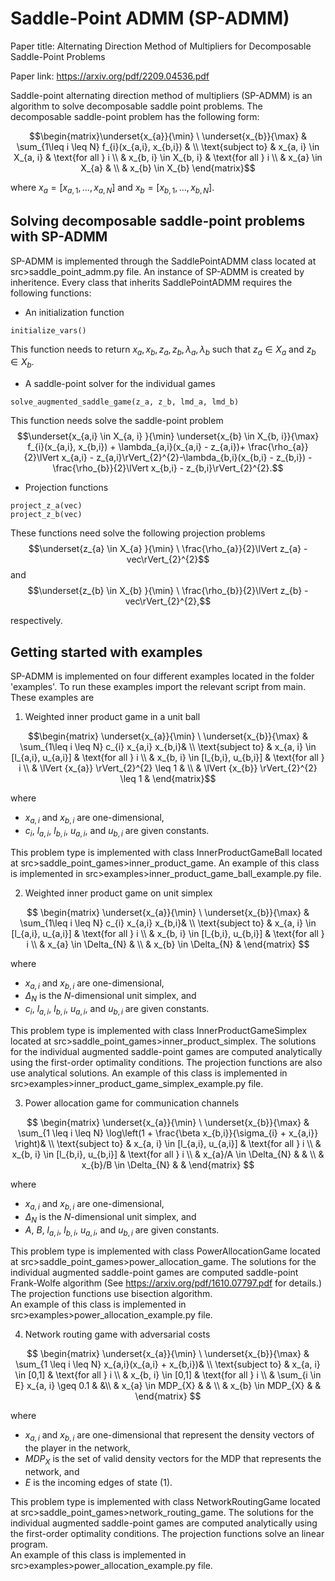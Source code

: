 # Saddle-Point ADMM (SP-ADMM)
Paper title: Alternating Direction Method of Multipliers for Decomposable Saddle-Point Problems

Paper link: https://arxiv.org/pdf/2209.04536.pdf


Saddle-point alternating direction method of multipliers (SP-ADMM) is an algorithm to solve decomposable saddle point problems.
The decomposable saddle-point problem has the following form:

$$\begin{matrix}\underset{x_{a}}{\min} \ \underset{x_{b}}{\max} &  \sum_{1\leq i \leq N} f_{i}(x_{a,i}, x_{b,i}) & \\ 
\text{subject to} & x_{a, i} \in X_{a, i} & \text{for all } i \\ 
 & x_{b, i} \in X_{b, i} & \text{for all } i  \\
  & x_{a} \in X_{a} & \\
 & x_{b} \in X_{b}
  \end{matrix}$$

 where $x_{a} = [x_{a,1}, \ldots, x_{a,N}]$ and $x_{b} = [x_{b,1}, \ldots, x_{b,N}]$.

## Solving decomposable saddle-point problems with SP-ADMM
SP-ADMM is implemented through the SaddlePointADMM class located at src>saddle_point_admm.py file.
An instance of SP-ADMM is created by inheritence. 
Every class that inherits SaddlePointADMM requires the following functions:
- An initialization function
```
initialize_vars()
```
This function needs to return $x_{a}, x_{b}, z_{a}, z_{b}, \lambda_{a}, \lambda_{b}$ such that $z_{a} \in X_{a}$ and $z_{b} \in X_{b}$. 

- A saddle-point solver for the individual games
```
solve_augmented_saddle_game(z_a, z_b, lmd_a, lmd_b)
```
This function needs solve the saddle-point problem $$\underset{x_{a,i} \in X_{a, i} }{\min} \underset{x_{b} \in X_{b, i}}{\max} f_{i}(x_{a,i}, x_{b,i}) + \lambda_{a,i}(x_{a,i} - z_{a,i})+ \frac{\rho_{a}}{2}\lVert x_{a,i} - z_{a,i}\rVert_{2}^{2}-\lambda_{b,i}(x_{b,i} - z_{b,i}) - \frac{\rho_{b}}{2}\lVert x_{b,i} - z_{b,i}\rVert_{2}^{2}.$$

- Projection functions
```
project_z_a(vec)
project_z_b(vec)
```
These functions need solve the following projection problems
$$\underset{z_{a} \in X_{a} }{\min} \  \frac{\rho_{a}}{2}\lVert z_{a} - vec\rVert_{2}^{2}$$
and
$$\underset{z_{b} \in X_{b} }{\min} \  \frac{\rho_{b}}{2}\lVert z_{b} - vec\rVert_{2}^{2},$$

respectively.

## Getting started with examples
SP-ADMM is implemented on four different examples located in the folder 'examples'. To run these examples import the relevant script from main. These examples are
1) Weighted inner product game in a unit ball

$$\begin{matrix}
\underset{x_{a}}{\min} \ \underset{x_{b}}{\max} &  \sum_{1\leq i \leq N} c_{i} x_{a,i} x_{b,i}& \\ 
\text{subject to} & x_{a, i} \in [l_{a,i}, u_{a,i}] & \text{for all } i \\ 
 & x_{b, i} \in [l_{b,i}, u_{b,i}] & \text{for all } i  \\
 & \lVert {x_{a}} \rVert_{2}^{2} \leq 1 & \\
 & \lVert {x_{b}} \rVert_{2}^{2} \leq 1 & 
\end{matrix}$$

where 
   - $x_{a,i}$ and $x_{b,i}$ are one-dimensional, 
   - $c_{i}$, $l_{a,i}$, $l_{b,i}$, $u_{a,i}$, and $u_{b,i}$ are given constants.
    
This problem type is implemented with class InnerProductGameBall located at src>saddle_point_games>inner_product_game.
An example of this class is implemented in src>examples>inner_product_game_ball_example.py file.
   
2) Weighted inner product game on unit simplex

$$
\begin{matrix}
\underset{x_{a}}{\min} \ \underset{x_{b}}{\max} &  \sum_{1\leq i \leq N} c_{i} x_{a,i} x_{b,i}& \\ 
\text{subject to} & x_{a, i} \in [l_{a,i}, u_{a,i}] & \text{for all } i \\ 
 & x_{b, i} \in [l_{b,i}, u_{b,i}] & \text{for all } i  \\
 &  x_{a} \in \Delta_{N} & \\
 &  x_{b} \in \Delta_{N} & 
\end{matrix}
$$ 

where 
   - $x_{a,i}$ and $x_{b,i}$ are one-dimensional, 
   - $\Delta_{N}$ is the $N$-dimensional unit simplex, and
   - $c_{i}$, $l_{a,i}$, $l_{b,i}$, $u_{a,i}$, and $u_{b,i}$ are given constants.

This problem type is implemented with class InnerProductGameSimplex located at src>saddle_point_games>inner_product_simplex.
The solutions for the individual augmented saddle-point games are computed analytically using the first-order optimality conditions.
The projection functions are also use analytical solutions.
An example of this class is implemented in src>examples>inner_product_game_simplex_example.py file.
  
   

3) Power allocation game for communication channels

$$
\begin{matrix}
\underset{x_{a}}{\min} \ \underset{x_{b}}{\max} &  \sum_{1 \leq i \leq N} \log\left(1 + \frac{\beta x_{b,i}}{\sigma_{i} + x_{a,i}} \right)& \\ 
\text{subject to} & x_{a, i} \in [l_{a,i}, u_{a,i}] & \text{for all } i \\ 
 & x_{b, i} \in [l_{b,i}, u_{b,i}] & \text{for all } i  \\
 & x_{a}/A \in \Delta_{N} &  & \\
 & x_{b}/B \in \Delta_{N} &   & 
\end{matrix}
$$

where 
- $x_{a,i}$ and $x_{b,i}$ are one-dimensional, 
- $\Delta_{N}$ is the $N$-dimensional unit simplex, and
- $A$, $B$, $l_{a,i}$, $l_{b,i}$, $u_{a,i}$, and $u_{b,i}$ are given constants.

This problem type is implemented with class PowerAllocationGame located at src>saddle_point_games>power_allocation_game.
The solutions for the individual augmented saddle-point games are computed saddle-point Frank-Wolfe algorithm (See https://arxiv.org/pdf/1610.07797.pdf for details.)
The projection functions use bisection algorithm.    
An example of this class is implemented in src>examples>power_allocation_example.py file.


4) Network routing game with adversarial costs

$$
\begin{matrix}
\underset{x_{a}}{\min} \ \underset{x_{b}}{\max} &  \sum_{1 \leq i \leq N}  x_{a,i}(x_{a,i} + x_{b,i})& \\ 
\text{subject to} & x_{a, i} \in [0,1] & \text{for all } i \\ 
 & x_{b, i} \in [0,1] & \text{for all } i  \\
 & \sum_{i \in E} x_{a, i} \geq 0.1 &  &\\
 & x_{a} \in MDP_{X} &  & \\
 & x_{b} \in MDP_{X} &   & 
\end{matrix}
$$

where 
- $x_{a,i}$ and $x_{b,i}$ are one-dimensional that represent the density vectors of the player in the network, 
- $MDP_{X}$ is the set of valid density vectors for the MDP that represents the network, and
- $E$ is the incoming edges of state \(1\).

This problem type is implemented with class NetworkRoutingGame located at src>saddle_point_games>network_routing_game.
The solutions for the individual augmented saddle-point games are computed analytically using the first-order optimality conditions.
The projection functions solve an linear program.    
An example of this class is implemented in src>examples>power_allocation_example.py file.




